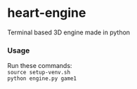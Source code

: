 # heart-engine
Terminal based 3D engine made in python

### Usage
Run these commands:\
```source setup-venv.sh```\
```python engine.py game1```